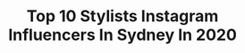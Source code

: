 ---
title: Top 10 Stylists Instagram Influencers In Sydney In 2020
description: >-
  Find top stylists Instagram influencers in Sydney in 2020. Most popular hashtags: #stylist #isolation #homewares #photography.
platform: Instagram
profiles:
  - username: "vdhair"
    fullname: >-
      Veronica Doumit Hair
    location: "Australia"
    followers: 42791
    engagement: 78
    commentsToLikes: 0.016205
    id: ck13alcdcqxx20i19e637qbsy
    verified: false
    hashtags: "#headpiece, #jewellery, #robe, #florals"
  - username: "the_stables_"
    fullname: >-
      T H E  S T A B L E S
    location: "Australia"
    followers: 175612
    engagement: 168
    commentsToLikes: 0.029992
    id: ck0ud76ziihe50i192uppuh3b
    verified: false
    hashtags: ""
  - username: "sarahkmaloney"
    fullname: >-
      Sarah Maloney | Stylist
    location: "Australia"
    followers: 2451
    engagement: 1002
    commentsToLikes: 0.189049
    id: ck5zte4ln08ds0i14zz27dt09
    verified: false
    hashtags: "#15weeks, #35weeks"
  - username: "kaitlinjadehairartistry"
    fullname: >-
      Kaitlin Jade Hair Artistry
    location: "Australia"
    followers: 98787
    engagement: 132
    commentsToLikes: 0.013690
    id: ck6tvyk4np01i0j712b02rydz
    verified: false
    hashtags: "#brunette, #iso, #bronde, #sunday"
  - username: "iamshimakhosravi"
    fullname: >-
      🧿shima khosravi 🧿
    location: "Australia"
    followers: 15046
    engagement: 247
    commentsToLikes: 0.147713
    id: ck6tq2ll0p2040j71ojmm7o19
    verified: false
    hashtags: "#catlovers, #life, #photo, #hairsalon"
  - username: "gabeamor"
    fullname: >-
      Gabriel
    location: "Australia"
    followers: 92332
    engagement: 472
    commentsToLikes: 0.012666
    id: ck5btluyng73h0i11f1n0yyzg
    verified: false
    hashtags: "#beholdbohol, #john13, #khmersangkran, #khmernewyear2020"
  - username: "jamieazzopardi"
    fullname: >-
      Jamie Azzopardi
    location: "Australia"
    followers: 168690
    engagement: 400
    commentsToLikes: 0.009164
    id: ck14l0irws96d0i19oitjaa2v
    verified: false
    hashtags: "#sydfest, #alanparkinson, #googlegames, #penation"
  - username: "hairbysuzy"
    fullname: >-
      Hair By Suzy & Co. ✂️
    location: "Australia"
    followers: 37441
    engagement: 154
    commentsToLikes: 0.107148
    id: ck6uiaatndzfe0j71zr2f0heh
    verified: false
    hashtags: "#makeover, #isolation, #valentinesday, #gonewiththewind"
  - username: "theemmasalmon"
    fullname: >-
      Emma Salmon
    location: "Australia"
    followers: 4411
    engagement: 1232
    commentsToLikes: 0.062828
    id: ck6ugc3qk24yx0j7121rz1xhz
    verified: false
    hashtags: "#dembootswerentmadeforwalking, #staytrill, #beachshoot, #karate"
  - username: "missflorrie"
    fullname: >-
      Photographer Recipes Styling
    location: "Australia"
    followers: 12174
    engagement: 824
    commentsToLikes: 0.186008
    id: ck5q3012hiku90i11twbxcvt3
    verified: false
    hashtags: "#cheeseplatter, #foodphotography, #shake, #chiapudding"
---